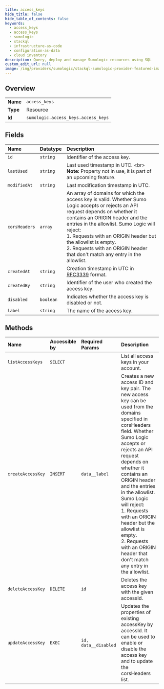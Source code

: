 ```yaml
---
title: access_keys
hide_title: false
hide_table_of_contents: false
keywords:
  - access_keys
  - access_keys
  - sumologic    
  - stackql
  - infrastructure-as-code
  - configuration-as-data
  - cloud inventory
description: Query, deploy and manage Sumologic resources using SQL
custom_edit_url: null
image: /img/providers/sumologic/stackql-sumologic-provider-featured-image.png
---
```

  
    

## Overview
<table><tbody>
<tr><td><b>Name</b></td><td><code>access_keys</code></td></tr>
<tr><td><b>Type</b></td><td>Resource</td></tr>
<tr><td><b>Id</b></td><td><code>sumologic.access_keys.access_keys</code></td></tr>
</tbody></table>

## Fields
| Name | Datatype | Description |
|:-----|:---------|:------------|
| `id` | `string` | Identifier of the access key. |
| `lastUsed` | `string` | Last used timestamp in UTC.  &lt;br&gt; **Note:** Property not in use, it is part of an upcoming feature. |
| `modifiedAt` | `string` | Last modification timestamp in UTC. |
| `corsHeaders` | `array` | An array of domains for which the access key is valid. Whether Sumo Logic accepts or rejects an API request depends on whether it contains an ORIGIN header and the entries in the allowlist. Sumo Logic will reject:<br />  1. Requests with an ORIGIN header but the allowlist is empty.<br />  2. Requests with an ORIGIN header that don't match any entry in the allowlist. |
| `createdAt` | `string` | Creation timestamp in UTC in [RFC3339](https://tools.ietf.org/html/rfc3339) format. |
| `createdBy` | `string` | Identifier of the user who created the access key. |
| `disabled` | `boolean` | Indicates whether the access key is disabled or not. |
| `label` | `string` | The name of the access key. |
## Methods
| Name | Accessible by | Required Params | Description |
|:-----|:--------------|:----------------|:------------|
| `listAccessKeys` | `SELECT` |  | List all access keys in your account. |
| `createAccessKey` | `INSERT` | `data__label` | Creates a new access ID and key pair. The new access key can be used from the domains specified in corsHeaders field. Whether Sumo Logic accepts or rejects an API request depends on whether it contains an ORIGIN header and the entries in the allowlist. Sumo Logic will reject:<br />  1. Requests with an ORIGIN header but the allowlist is empty.<br />  2. Requests with an ORIGIN header that don't match any entry in the allowlist. |
| `deleteAccessKey` | `DELETE` | `id` | Deletes the access key with the given accessId. |
| `updateAccessKey` | `EXEC` | `id, data__disabled` | Updates the properties of existing accessKey by accessId. It can be used to enable or disable the access key and to update the corsHeaders list. |

